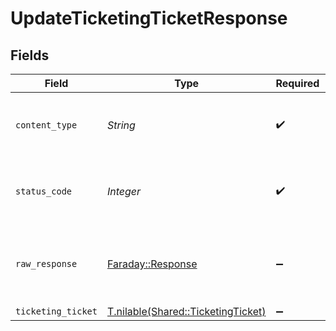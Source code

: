 # UpdateTicketingTicketResponse


## Fields

| Field                                                                        | Type                                                                         | Required                                                                     | Description                                                                  |
| ---------------------------------------------------------------------------- | ---------------------------------------------------------------------------- | ---------------------------------------------------------------------------- | ---------------------------------------------------------------------------- |
| `content_type`                                                               | *String*                                                                     | :heavy_check_mark:                                                           | HTTP response content type for this operation                                |
| `status_code`                                                                | *Integer*                                                                    | :heavy_check_mark:                                                           | HTTP response status code for this operation                                 |
| `raw_response`                                                               | [Faraday::Response](https://www.rubydoc.info/gems/faraday/Faraday/Response)  | :heavy_minus_sign:                                                           | Raw HTTP response; suitable for custom response parsing                      |
| `ticketing_ticket`                                                           | [T.nilable(Shared::TicketingTicket)](../../models/shared/ticketingticket.md) | :heavy_minus_sign:                                                           | Successful                                                                   |